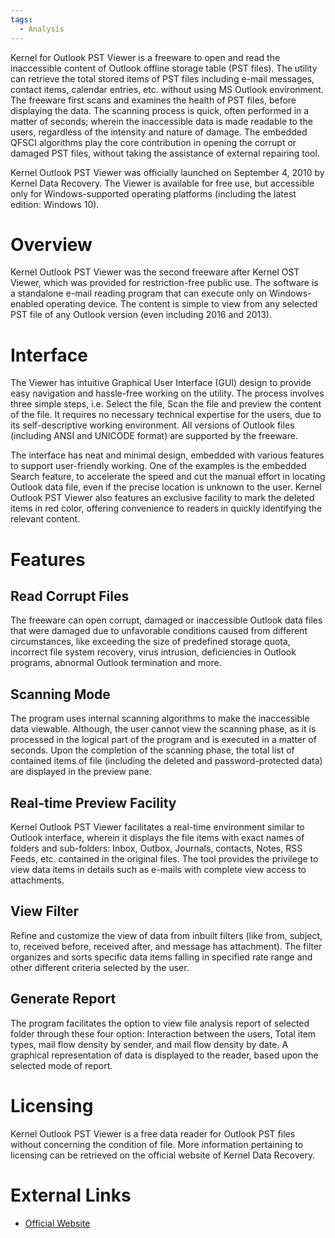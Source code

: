 ```yaml
---
tags:
  - Analysis
---
```

Kernel for Outlook PST Viewer is a freeware to open and read the
inaccessible content of Outlook offline storage table (PST files). The
utility can retrieve the total stored items of PST files including
e-mail messages, contact items, calendar entries, etc. without using MS
Outlook environment. The freeware first scans and examines the health of
PST files, before displaying the data. The scanning process is quick,
often performed in a matter of seconds; wherein the inaccessible data is
made readable to the users, regardless of the intensity and nature of
damage. The embedded QFSCI algorithms play the core contribution in
opening the corrupt or damaged PST files, without taking the assistance
of external repairing tool.

Kernel Outlook PST Viewer was officially launched on September 4, 2010
by Kernel Data Recovery. The Viewer is available for free use, but
accessible only for Windows-supported operating platforms (including the
latest edition: Windows 10).

# Overview

Kernel Outlook PST Viewer was the second freeware after Kernel OST
Viewer, which was provided for restriction-free public use. The software
is a standalone e-mail reading program that can execute only on
Windows-enabled operating device. The content is simple to view from any
selected PST file of any Outlook version (even including 2016 and 2013).

# Interface

The Viewer has intuitive Graphical User Interface (GUI) design to
provide easy navigation and hassle-free working on the utility. The
process involves three simple steps, i.e. Select the file, Scan the file
and preview the content of the file. It requires no necessary technical
expertise for the users, due to its self-descriptive working
environment. All versions of Outlook files (including ANSI and UNICODE
format) are supported by the freeware.

The interface has neat and minimal design, embedded with various
features to support user-friendly working. One of the examples is the
embedded Search feature, to accelerate the speed and cut the manual
effort in locating Outlook data file, even if the precise location is
unknown to the user. Kernel Outlook PST Viewer also features an
exclusive facility to mark the deleted items in red color, offering
convenience to readers in quickly identifying the relevant content.

# Features

## Read Corrupt Files

The freeware can open corrupt, damaged or inaccessible Outlook data
files that were damaged due to unfavorable conditions caused from
different circumstances, like exceeding the size of predefined storage
quota, incorrect file system recovery, virus intrusion, deficiencies in
Outlook programs, abnormal Outlook termination and more.

## Scanning Mode

The program uses internal scanning algorithms to make the inaccessible
data viewable. Although, the user cannot view the scanning phase, as it
is processed in the logical part of the program and is executed in a
matter of seconds. Upon the completion of the scanning phase, the total
list of contained items of file (including the deleted and
password-protected data) are displayed in the preview pane.

## Real-time Preview Facility

Kernel Outlook PST Viewer facilitates a real-time environment similar to
Outlook interface, wherein it displays the file items with exact names
of folders and sub-folders: Inbox, Outbox, Journals, contacts, Notes,
RSS Feeds, etc. contained in the original files. The tool provides the
privilege to view data items in details such as e-mails with complete
view access to attachments.

## View Filter

Refine and customize the view of data from inbuilt filters (like from,
subject, to, received before, received after, and message has
attachment). The filter organizes and sorts specific data items falling
in specified rate range and other different criteria selected by the
user.

## Generate Report

The program facilitates the option to view file analysis report of
selected folder through these four option: Interaction between the
users, Total item types, mail flow density by sender, and mail flow
density by date. A graphical representation of data is displayed to the
reader, based upon the selected mode of report.

# Licensing

Kernel Outlook PST Viewer is a free data reader for Outlook PST files
without concerning the condition of file. More information pertaining to
licensing can be retrieved on the official website of Kernel Data
Recovery.

# External Links

* [Official Website](http://www.nucleustechnologies.com/)
